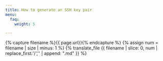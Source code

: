```yaml
---
title: How to generate an SSH key pair
menu:
  faq:
    weight: 5

---
```

 {% capture filename %}{{ page.url}}{% endcapture %}
 {% assign num = filename | size | minus: 1 %}
 {% translate_file {{ filename | slice: 0, num | replace_first:'/','' | append: ".md" }} %}

